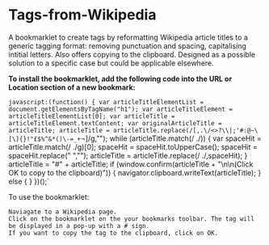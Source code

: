 # Tags-from-Wikipedia
A bookmarklet to create tags by reformatting Wikipedia article titles to a generic tagging format: removing punctuation and spacing, capitalising intitial letters. Also offers copying to the clipboard. Designed as a possible solution to a specific case but could be applicable elsewhere.

**To install the bookmarklet, add the following code into the URL or Location section of a new bookmark:**

`javascript:(function() {
var articleTitleElementList = document.getElementsByTagName("h1");
var articleTitleElement = articleTitleElementList[0];
var articleTitle = articleTitleElement.textContent;
var originalArticleTitle = articleTitle;
articleTitle = articleTitle.replace(/[,.\/<>?\\|;'#:@~\[\]{}!"£$%^&*()\-=_+`¬]/g,"");
while (articleTitle.match(/ ./)) {
  var spaceHit = articleTitle.match(/ ./g)[0];
  spaceHit = spaceHit.toUpperCase();
  spaceHit = spaceHit.replace(" ","");
  articleTitle = articleTitle.replace(/ ./,spaceHit);
}
articleTitle = "#" + articleTitle;
if (window.confirm(articleTitle + "\n\n(Click OK to copy to the clipboard)")) {
  navigator.clipboard.writeText(articleTitle);
}
else {
} 
})();`

To use the bookmarklet:

    Naviagate to a Wikipedia page.
    Click on the bookmarklet on the your bookmarks toolbar. The tag will be displayed in a pop-up with a # sign.
    If you want to copy the tag to the clipboard, click on OK.
